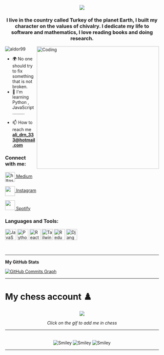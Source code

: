 <div align="center">

<img src="SphericalCubes-byDVDP-Lede.gif" align="top" >
</div>
<h3 align="center">I live in the country called Turkey of the planet Earth, I built my character on the values of
    chivalry. I dedicate my life to software and mathematics, I love reading books and doing research.</h3>
<img align="right" alt="Coding" width="400" src="https://media.giphy.com/media/wQOWdWdmwYnVS/giphy.gif">

<p align="left"> <img src="https://komarev.com/ghpvc/?username=aldor99&label=Profile%20views&color=0e75b6&style=flat"
        alt="aldor99" /> </p>

- 🌍 No one should try to fix something that is not broken.
- 🧠 I'm learning Python , JavaScript ..........

* 📫 How to reach me **ali_drn_333@hotmail.com**

<h3 align="left">Connect with me:</h3>

<p align="left"> 
<a href="https://medium.com/@quantum.alis.durna" target="blank"><img align="center" src="https://raw.githubusercontent.com/rahuldkjain/github-profile-readme-generator/master/src/images/icons/Social/medium.svg" alt="https://medium.com/@quantum.alis.durna" width="32" height="32" /> Medium</a>   
</p>
<p align="left">   
<a href="https://www.instagram.com/alis.durna" target="blank"><img align="center" src="https://raw.githubusercontent.com/rahuldkjain/github-profile-readme-generator/master/src/images/icons/Social/instagram.svg"  width="32" height="32" /> Instagram</a>
</p>

<p align="left">   
<a href="https://open.spotify.com/playlist/5VfhNAZOFKyeFGg7sRGAfJ?si=11c45a728a9b4e43" target="_blank" rel="noreferrer"><img src="https://www.freepnglogos.com/uploads/spotify-logo-png/spotify-brands-logo-34.png" width="32" height="32" /> Spotify</a> 
</p>

<h3 align="left">Languages and Tools:</h3>
<p align="left">
<a href="https://developer.mozilla.org/en-US/docs/Web/JavaScript" target="_blank" rel="noreferrer"><img src="https://raw.githubusercontent.com/danielcranney/readme-generator/main/public/icons/skills/javascript-colored.svg" width="36" height="36" alt="JavaScript" /></a>
<a href="https://www.python.org/" target="_blank" rel="noreferrer"><img src="https://raw.githubusercontent.com/danielcranney/readme-generator/main/public/icons/skills/python-colored.svg" width="36" height="36" alt="Python" /></a>
<a href="https://reactjs.org/" target="_blank" rel="noreferrer"><img src="https://raw.githubusercontent.com/danielcranney/readme-generator/main/public/icons/skills/react-colored.svg" width="36" height="36" alt="React" /></a>
<a href="https://tailwindcss.com/" target="_blank" rel="noreferrer"><img src="https://raw.githubusercontent.com/danielcranney/readme-generator/main/public/icons/skills/tailwindcss-colored.svg" width="36" height="36" alt="TailwindCSS" /></a>
<a href="https://redux.js.org/" target="_blank" rel="noreferrer"><img src="https://raw.githubusercontent.com/danielcranney/readme-generator/main/public/icons/skills/redux-colored.svg" width="36" height="36" alt="Redux" /></a>
<a href="https://www.djangoproject.com/" target="_blank" rel="noreferrer"><img src="https://raw.githubusercontent.com/danielcranney/readme-generator/main/public/icons/skills/django-colored-dark.svg" width="36" height="36" alt="Django" /></a>
</p>
<br>
<hr>
<b>My GitHub Stats</b>

<a href="http://www.github.com/ALDOR99"><img src="https://github-readme-activity-graph.cyclic.app/graph?username=ALDOR99&bg_color=1c1917&color=ffffff&line=0891b2&point=ffffff&area_color=1c1917&area=true&hide_border=true&custom_title=GitHub%20Commits%20Graph" alt="GitHub Commits Graph" /></a>

<hr>
<p></p>
<h1>
  My chess account ♟️
</h1>

<p align="center">
  <a href="https://www.chess.com/member/quantumalis">
    <img src="https://media.giphy.com/media/9POMmQiLkvhRzKFXyT/giphy.gif">
  </a>
</p>

<p align="center">
  <i>Click on the gif to add me in chess</i>
</p>
<hr>
<br>
<div align="center">
<img src="https://github.com/fnky/fnky/raw/fnky/img/smile.gif" alt="Smiley" align="center">
<img src="https://media.giphy.com/media/581RcBdq3cV3i/giphy.gif" alt="Smiley" align="center">
<img src="https://github.com/fnky/fnky/raw/fnky/img/smile.gif" alt="Smiley" align="center">
</div>
<hr>
